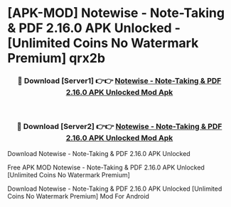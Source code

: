 # [APK-MOD] Notewise - Note-Taking & PDF 2.16.0 APK Unlocked - [Unlimited Coins No Watermark Premium] qrx2b



<div align="center">
<h3>🔴 Download [Server1] 👉👉 <a href="https://momento.my/?title=Notewise_-_Note-Taking_&_PDF_2.16.0_APK_Unlocked">Notewise - Note-Taking & PDF 2.16.0 APK Unlocked Mod Apk</a></h3><br>

<h3>🔴 Download [Server2] 👉👉 <a href="https://momento.my/?title=Notewise_-_Note-Taking_&_PDF_2.16.0_APK_Unlocked">Notewise - Note-Taking & PDF 2.16.0 APK Unlocked Mod Apk</a></h3>
</div>



Download Notewise - Note-Taking & PDF 2.16.0 APK Unlocked 

Free APK MOD Notewise - Note-Taking & PDF 2.16.0 APK Unlocked [Unlimited Coins No Watermark Premium]

Download Notewise - Note-Taking & PDF 2.16.0 APK Unlocked [Unlimited Coins No Watermark Premium] Mod For Android
